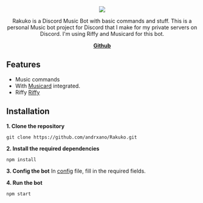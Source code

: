<div align="center">
<img src="https://cdn.discordapp.com/attachments/1276771043347922954/1280714077953331305/Rakuko_Banner.png?ex=66d9156e&is=66d7c3ee&hm=eeff527bb101ae32a18b06af462b7fca07ab2ccca3714d28b707ee3ab1642c74&" />
<p align="center">Rakuko is a Discord Music Bot with basic commands and stuff. This is a personal Music bot project for Discord that I make for my private servers on Discord. I'm using Riffy and Musicard for this bot.</p>
</div>
<p>

<p align="center">
    <a href="https://github.com/andrxano/Rakuko/"><b>Github</b></a>
</p>

## Features
- Music commands
- With [Musicard](https://github.com/unburn/musicard) integrated.
- Riffy [Riffy](https://github.com/riffy-team/riffy)

## Installation
**1. Clone the repository**
```
git clone https://github.com/andrxano/Rakuko.git
```

**2. Install the required dependencies**
```
npm install
```

**3. Config the bot**
In [config](./config.json) file, fill in the required fields.

**4. Run the bot**
```js
npm start
```
